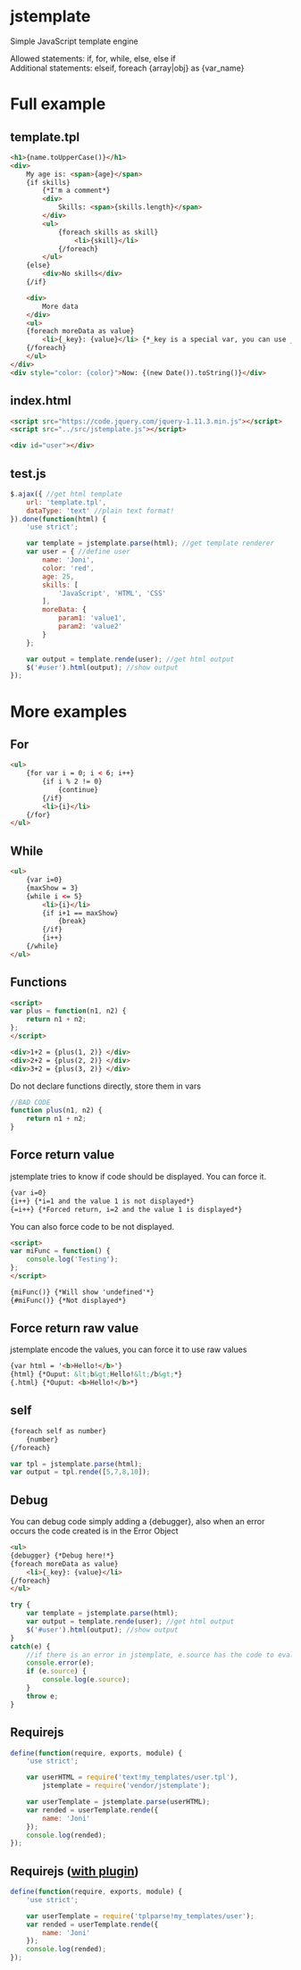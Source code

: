 # jstemplate
Simple JavaScript template engine

Allowed statements: if, for, while, else, else if  
Additional statements: elseif, foreach {array|obj} as {var_name}

# Full example

## template.tpl

```html
<h1>{name.toUpperCase()}</h1>
<div>
	My age is: <span>{age}</span>
	{if skills}
		{*I'm a comment*}
		<div>
			Skills: <span>{skills.length}</span>
		</div>
		<ul>
			{foreach skills as skill}
				<li>{skill}</li>
			{/foreach}
		</ul>
	{else}
		<div>No skills</div>
	{/if}

	<div>
		More data
	</div>
	<ul>
	{foreach moreData as value}
		<li>{_key}: {value}</li> {*_key is a special var, you can use _i too*}
	{/foreach}
	</ul>
</div>
<div style="color: {color}">Now: {(new Date()).toString()}</div>
```

## index.html

```html
<script src="https://code.jquery.com/jquery-1.11.3.min.js"></script>
<script src="../src/jstemplate.js"></script>

<div id="user"></div>
```

## test.js

```javascript
$.ajax({ //get html template
	url: 'template.tpl',
	dataType: 'text' //plain text format!
}).done(function(html) {
	'use strict';

	var template = jstemplate.parse(html); //get template renderer
	var user = { //define user
		name: 'Joni',
		color: 'red',
		age: 25,
		skills: [
			'JavaScript', 'HTML', 'CSS'
		],
		moreData: {
			param1: 'value1',
			param2: 'value2'
		}
	};

	var output = template.rende(user); //get html output
	$('#user').html(output); //show output
});
```

# More examples

## For

```html
<ul>
	{for var i = 0; i < 6; i++}
		{if i % 2 != 0}
			{continue}
		{/if}
		<li>{i}</li>
	{/for}
</ul>
```

## While

```html
<ul>
	{var i=0}
	{maxShow = 3}
	{while i <= 5}
		<li>{i}</li>
		{if i+1 == maxShow}
			{break}
		{/if}
		{i++}
	{/while}
</ul>
```

## Functions

```html
<script>
var plus = function(n1, n2) {
	return n1 + n2;
};
</script>

<div>1+2 = {plus(1, 2)} </div>
<div>2+2 = {plus(2, 2)} </div>
<div>3+2 = {plus(3, 2)} </div>
```

Do not declare functions directly, store them in vars

```javascript
//BAD CODE
function plus(n1, n2) {
	return n1 + n2;
}
```

## Force return value

jstemplate tries to know if code should be displayed. You can force it.

```html
{var i=0}
{i++} {*i=1 and the value 1 is not displayed*}
{=i++} {*Forced return, i=2 and the value 1 is displayed*}
```

You can also force code to be not displayed.

```html
<script>
var miFunc = function() {
	console.log('Testing');
};
</script>

{miFunc()} {*Will show 'undefined'*}
{#miFunc()} {*Not displayed*}
```

## Force return raw value

jstemplate encode the values, you can force it to use raw values

```html
{var html = '<b>Hello!</b>'}
{html} {*Ouput: &lt;b&gt;Hello!&lt;/b&gt;*}
{.html} {*Ouput: <b>Hello!</b>*}
```

## self

```html
{foreach self as number}
	{number}
{/foreach}
```

```javascript
var tpl = jstemplate.parse(html);
var output = tpl.rende([5,7,8,10]);
```

## Debug

You can debug code simply adding a {debugger}, also when an error occurs the code created is in the Error Object

```html
<ul>
{debugger} {*Debug here!*}
{foreach moreData as value}
	<li>{_key}: {value}</li>
{/foreach}
</ul>
```

```javascript
try {
	var template = jstemplate.parse(html);
	var output = template.rende(user); //get html output
	$('#user').html(output); //show output
}
catch(e) {
	//if there is an error in jstemplate, e.source has the code to eval
	console.error(e);
	if (e.source) {
		console.log(e.source);
	}
	throw e;
}
```

## Requirejs

```javascript
define(function(require, exports, module) {
	'use strict';

	var userHTML = require('text!my_templates/user.tpl'),
		jstemplate = require('vendor/jstemplate');

	var userTemplate = jstemplate.parse(userHTML);
	var rended = userTemplate.rende({
		name: 'Joni'
	});
	console.log(rended);
});
```

## Requirejs ([with plugin](https://github.com/JoniJnm/jstemplate/blob/master/src/tplparse.js))

```javascript
define(function(require, exports, module) {
	'use strict';

	var userTemplate = require('tplparse!my_templates/user');
	var rended = userTemplate.rende({
		name: 'Joni'
	});
	console.log(rended);
});
```
